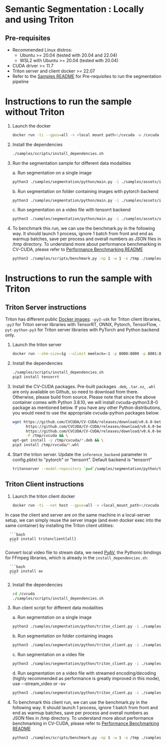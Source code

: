 
[//]: # "SPDX-FileCopyrightText: Copyright (c) 2022-2024 NVIDIA CORPORATION & AFFILIATES. All rights reserved."
[//]: # "SPDX-License-Identifier: Apache-2.0"
[//]: # ""
[//]: # "Licensed under the Apache License, Version 2.0 (the 'License');"
[//]: # "you may not use this file except in compliance with the License."
[//]: # "You may obtain a copy of the License at"
[//]: # "http://www.apache.org/licenses/LICENSE-2.0"
[//]: # ""
[//]: # "Unless required by applicable law or agreed to in writing, software"
[//]: # "distributed under the License is distributed on an 'AS IS' BASIS"
[//]: # "WITHOUT WARRANTIES OR CONDITIONS OF ANY KIND, either express or implied."
[//]: # "See the License for the specific language governing permissions and"
[//]: # "limitations under the License."

# Semantic Segmentation : Locally and using Triton

## Pre-requisites

- Recommended Linux distros:
    - Ubuntu >= 20.04 (tested with 20.04 and 22.04)
    - WSL2 with Ubuntu >= 20.04 (tested with 20.04)
- CUDA driver >= 11.7
- Triton server and client docker >= 22.07
- Refer to the [Samples README](../README.md) for Pre-requisites to run the segmentation pipeline

# Instructions to run the sample without Triton

1. Launch the docker

      ```bash
      docker run -ti --gpus=all -v <local mount path>:/cvcuda -w /cvcuda nvcr.io/nvidia/tensorrt:22.09-py3
      ```

2. Install the dependencies

      ```bash
      ./samples/scripts/install_dependencies.sh
      ```

3. Run the segmentation sample for different data modalities

    a. Run segmentation on a single image

      ```bash
      python3 ./samples/segmentation/python/main.py -i ./samples/assets/images/tabby_tiger_cat.jpg -b 1
      ```

    b. Run segmentation on folder containing images with pytorch backend

      ```bash
      python3 ./samples/segmentation/python/main.py -i ./samples/assets/images -b 2 -bk pytorch
      ```

    c. Run segmentation on a video file with tensorrt backend

      ```bash
      python3 ./samples/segmentation/python/main.py -i ./samples/assets/videos/pexels-ilimdar-avgezer-7081456.mp4 -b 4 -bk tensorrt
      ```

4. To benchmark this run, we can use the benchmark.py in the following way. It should launch 1 process, ignore 1 batch from front and end as warmup batches, save per process and overall numbers as JSON files in /tmp directory. To understand more about performance benchmarking in CV-CUDA, please refer to [Performance Benchmarking README](../../scripts/README.md)

      ```bash
      python3 ./samples/scripts/benchmark.py -np 1 -w 1 -o /tmp ./samples/segmentation/python/main.py -b 4 -i ./samples/assets/videos/pexels-ilimdar-avgezer-7081456.mp4
      ```

# Instructions to run the sample with Triton

## Triton Server instructions

Triton has different public [Docker images](https://catalog.ngc.nvidia.com/orgs/nvidia/containers/tritonserver): `-py3-sdk` for Triton client libraries, `-py3` for Triton server libraries with TensorRT, ONNX, Pytorch, TensorFlow, `-pyt-python-py3` for Triton server libraries with PyTorch and Python backend only.

1. Launch the triton server

      ```bash
      docker run --shm-size=1g --ulimit memlock=-1 -p 8000:8000 -p 8001:8001 -p 8002:8002 --ulimit stack=67108864 -ti --gpus=all -v <local mount path>:/cvcuda -w /cvcuda nvcr.io/nvidia/tritonserver:22.12-py3
      ```
2. Install the dependencies

      ```bash
      ./samples/scripts/install_dependencies.sh
      pip3 install tensorrt
      ```
3. Install the CV-CUDA packages. Pre-built packages `.deb`, `.tar.xz`, `.whl` are only available on Github, so need to download from there. Otherwise, please build from source. Please note that since the above container comes with Python 3.8.10, we will install cvcuda-python3.8-0 package as mentioned below. If you have any other Python distributions, you would need to use the appropriate cvcuda-python packages below.

      ```bash
      wget https://github.com/CVCUDA/CV-CUDA/releases/download/v0.6.0-beta/cvcuda-lib-0.6.0_beta-cuda11-x86_64-linux.deb \
            https://github.com/CVCUDA/CV-CUDA/releases/download/v0.6.0-beta/cvcuda-python3.8-0.6.0_beta-cuda11-x86_64-linux.deb \
            https://github.com/CVCUDA/CV-CUDA/releases/download/v0.6.0-beta/cvcuda_cu11-0.6.0b0-cp310-cp310-linux_x86_64.whl \
            -P /tmp/cvcuda && \
      apt-get install -y /tmp/cvcuda/*.deb && \
      pip3 install /tmp/cvcuda/*.whl
      ```
4. Start the triton server.
   Update the `inference_backend` parameter in config.pbtxt to "pytorch" or "tensorrt". Default backend is "tensorrt"

      ```bash
      tritonserver --model-repository `pwd`/samples/segmentation/python/triton_models [--log-info=1]
      ```
## Triton Client instructions

1. Launch the triton client docker

      ```bash
      docker run -ti --net host --gpus=all -v <local_mount_path>:/cvcuda -w /cvcuda nvcr.io/nvidia/tritonserver:22.12-py3-sdk /bin/bash
      ```
In case the client and server are on the same machine in a local-server setup, we can simply reuse the server image (and even docker exec into the same container) by installing the Triton client utilities:

      ```bash
      pip3 install tritonclient[all]
      ```

Convert local video file to stream data, we need [PyAV](https://github.com/PyAV-Org/PyAV), the Pythonic bindings for FFmpeg libraries, which is already in the `install_dependencies.sh`:

      ```bash
      pip3 install av
      ```
2. Install the dependencies

      ```bash
      cd /cvcuda
      ./samples/scripts/install_dependencies.sh
      ```

3. Run client script for different data modalities

    a. Run segmentation on a single image

      ```bash
      python3 ./samples/segmentation/python/triton_client.py -i ./samples/assets/images/tabby_tiger_cat.jpg -b 1
      ```

    b. Run segmentation on folder containing images

      ```bash
      python3 ./samples/segmentation/python/triton_client.py -i ./samples/assets/images -b 2
      ```

    c. Run segmentation on a video file

      ```bash
      python3 ./samples/segmentation/python/triton_client.py -i ./samples/assets/videos/pexels-ilimdar-avgezer-7081456.mp4 -b 4
      ```
    d. Run segmentation on a video file with streamed encoding/decoding (highly recommended as performance is greatly improved in this mode), use --stream_video or -sv

      ```bash
      python3 ./samples/segmentation/python/triton_client.py -i ./samples/assets/videos/pexels-ilimdar-avgezer-7081456.mp4 -o /tmp -b 4 -sv [--log_level=debug]
      ```

4. To benchmark this client run, we can use the benchmark.py in the following way. It should launch 1 process, ignore 1 batch from front and end as warmup batches, save per process and overall numbers as JSON files in /tmp directory. To understand more about performance benchmarking in CV-CUDA, please refer to [Performance Benchmarking README](../../scripts/README.md)

      ```bash
      python3 ./samples/scripts/benchmark.py -np 1 -w 1 -o /tmp ./samples/segmentation/python/triton_client.py -i ./samples/assets/videos/pexels-ilimdar-avgezer-7081456.mp4 -b 4 -sv
      ```
